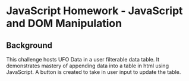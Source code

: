 # JavaScript Homework - JavaScript and DOM Manipulation

## Background

This challenge hosts UFO Data in a user filterable data table. It demonstrates mastery of appending data into a table in html using JavaScript. A button is created to take in user input to update the table.


